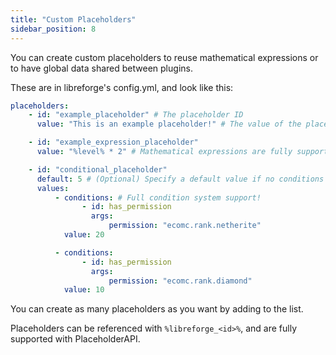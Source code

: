 ```yaml
---
title: "Custom Placeholders"
sidebar_position: 8
---
```


You can create custom placeholders to reuse mathematical expressions or to have global
data shared between plugins.

These are in libreforge's config.yml, and look like this:

```yaml
placeholders:
    - id: "example_placeholder" # The placeholder ID
      value: "This is an example placeholder!" # The value of the placeholder

    - id: "example_expression_placeholder"
      value: "%level% * 2" # Mathematical expressions are fully supported!

    - id: "conditional_placeholder"
      default: 5 # (Optional) Specify a default value if no conditions are true
      values:
          - conditions: # Full condition system support!
                - id: has_permission
                  args:
                      permission: "ecomc.rank.netherite"
            value: 20

          - conditions:
                - id: has_permission
                  args:
                      permission: "ecomc.rank.diamond"
            value: 10
```

You can create as many placeholders as you want by adding to the list.

Placeholders can be referenced with `%libreforge_<id>%`, and are fully supported with PlaceholderAPI.
    
